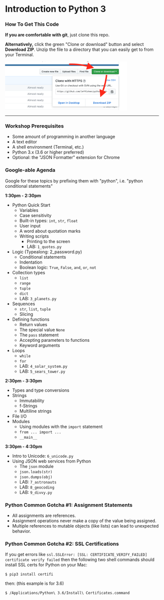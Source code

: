 # Introduction to Python 3

### How To Get This Code

**If you are comfortable with git**, just clone this repo.

**Alternatively,** click the green "Clone or download" button and
select **Download ZIP**.  Unzip the file to a directory that
you can easily get to from your Terminal.

<img width="400px" src="zip.png">

---

### Workshop Prerequisites

* Some amount of programming in another language
* A text editor
* A shell environment (Terminal, etc.)
* Python 3.x (3.6 or higher preferred)
* Optional: the "JSON Formatter" extension for Chrome

### Google-able Agenda

Google for these topics by prefixing them with "python",
i.e. "python conditional statements"

**1:30pm - 2:30pm**
* Python Quick Start
  * Variables
  * Case sensitivity
  * Built-in types: `int`, `str`, `float`
  * User input
  * A word about quotation marks
  * Writing scripts
    * Printing to the screen
    * LAB: `1_quotes.py`
* Logic (Typealong: 2_password.py)
  * Conditional statements
  * Indentation
  * Boolean logic: `True`, `False`, `and`, `or`, `not`
* Collection types
  * `list`
  * `range`
  * `tuple`
  * `dict`
  * LAB: `3_planets.py`
* Sequences
  * `str`, `list`, `tuple`
  * Slicing
* Defining functions
  * Return values
  * The special value `None`
  * The `pass` statement
  * Accepting parameters to functions
  * Keyword arguments
* Loops
  * `while`
  * `for`
  * LAB: `4_solar_system.py`
  * LAB: `5_sears_tower.py`

**2:30pm - 3:30pm**
* Types and type conversions
* Strings
  * Immutability
  * f-Strings
  * Multiline strings
* File I/O
* Modules
  * Using modules with the `import` statement
  * `from ... import ...`
  * `__main__`

**3:30pm - 4:30pm**
* Intro to Unicode: `6_unicode.py`
* Using JSON web services from Python
  * The `json` module
  * `json.loads(str)`
  * `json.dumps(obj)`
  * LAB: `7_astronauts`
  * LAB: `8_geocoding`
  * LAB: `9_divvy.py`


### Python Common Gotcha #1: Assignment Statements

* All assignments are references.
* Assignment operations never make a copy of the value being assigned.
* Multiple references to mutable objects (like lists) can lead to unexpected behavior.


### Python Common Gotcha #2: SSL Certifications

If you get errors like `ssl.SSLError: [SSL: CERTIFICATE_VERIFY_FAILED] certificate verify failed`
then the following two shell commands should install SSL certs for Python on your Mac:

```
$ pip3 install certifi
```

then: (this example is for 3.6)

```
$ /Applications/Python\ 3.6/Install\ Certificates.command
```
